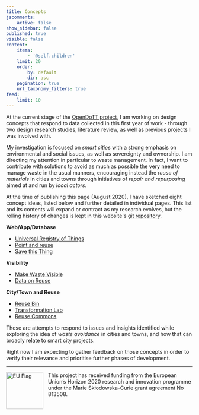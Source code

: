 ```yaml
---
title: Concepts
jscomments:
    active: false
show_sidebar: false
published: true
visible: false
content:
    items:
        - '@self.children'
    limit: 20
    order:
        by: default
        dir: asc
    pagination: true
    url_taxonomy_filters: true
feed:
    limit: 10
---
```


At the current stage of the [OpenDoTT project](https://is.efeefe.me/opendott), I am working on design concepts that respond to data collected in this first year of work - through two design research studies, literature review, as well as previous projects I was involved with.

My investigation is focused on *smart cities* with a strong emphasis on environmental and social issues, as well as sovereignty and ownership. I am directing my attention in particular to waste management. In fact, I want to contribute with solutions to avoid as much as possible the very need to manage waste in the usual manners, encouraging instead the *reuse of materials* in cities and towns through initiatives of *repair and repurposing* aimed at and run by *local actors*.

At the time of publishing this page (August 2020), I have sketched eight concept ideas, listed below and further detailed in individual pages. This list and its contents will expand or contract as my research evolves, but the rolling history of changes is kept in this website's [git repository](https://github.com/efeefe/is/tree/master/pages/concepts).

**Web/App/Database**

- [Universal Registry of Things](universal-registry-things)
- [Point and reuse](point-reuse)
- [Save this Thing](save-this-thing)

**Visibility**

- [Make Waste Visible](make-waste-visible)
- [Data on Reuse](data-reuse)

**City/Town and Reuse**

- [Reuse Bin](reuse-bin)
- [Transformation Lab](transformation-lab)
- [Reuse Commons](reuse-commons)

These are attempts to respond to issues and insights identified while exploring the idea of *waste avoidance* in cities and towns, and how that can broadly relate to smart city projects.

Right now I am expecting to gather feedback on those concepts in order to verify their relevance and prioritise further phases of development.

---

<div class='europe'>
		<img src="https://sites.dundee.ac.uk/opendott/wp-content/uploads/sites/107/2018/10/flag_yellow_low.jpg" align="left" width="100px" alt='EU Flag' style="padding-right:10px" /> This project has received funding from the European Union’s Horizon 2020 research and innovation programme under the Marie Skłodowska-Curie grant agreement No 813508.
</div>
